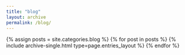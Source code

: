 ```yaml
---
title: "blog"
layout: archive
permalink: /blog/
---
```


{% assign posts = site.categories.blog %}
{% for post in posts %} {% include archive-single.html type=page.entries_layout %} {% endfor %}
